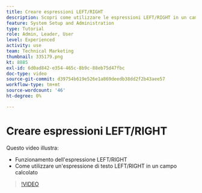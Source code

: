 ```yaml
---
title: Creare espressioni LEFT/RIGHT
description: Scopri come utilizzare le espressioni LEFT/RIGHT in un campo calcolato di Adobe [!DNL Workfront].
feature: System Setup and Administration
type: Tutorial
role: Admin, Leader, User
level: Experienced
activity: use
team: Technical Marketing
thumbnail: 335179.png
kt: 8885
exl-id: 6d0ad842-e354-465c-8b9c-88eb75d47fbc
doc-type: video
source-git-commit: d39754b619e526e1a869deedb38dd2f2b43aee57
workflow-type: tm+mt
source-wordcount: '46'
ht-degree: 0%

---
```


# Creare espressioni LEFT/RIGHT

Questo video illustra:

* Funzionamento dell&#39;espressione LEFT/RIGHT
* Come utilizzare un&#39;espressione di testo LEFT/RIGHT in un campo calcolato

>[!VIDEO](https://video.tv.adobe.com/v/335179/?quality=12)
